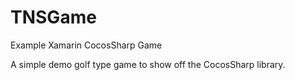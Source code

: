 # TNSGame
Example Xamarin CocosSharp Game

A simple demo golf type game to show off the CocosSharp library.
